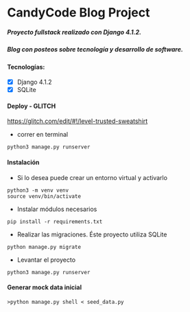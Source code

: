 # CandyCode Blog Project

##### Proyecto fullstack realizado con Django 4.1.2.

##### Blog con posteos sobre tecnología y desarrollo de software.

#### Tecnologías:

- [x] Django 4.1.2
- [x] SQLite

#### Deploy - GLITCH
https://glitch.com/edit/#!/level-trusted-sweatshirt
- correr en terminal 
```
python3 manage.py runserver
```
#### Instalación

- Si lo desea puede crear un entorno virtual y activarlo

```
python3 -m venv venv
source venv/bin/activate
```

- Instalar módulos necesarios

```
pip install -r requirements.txt
```

- Realizar las migraciones. Éste proyecto utiliza SQLite

```
python manage.py migrate
```

- Levantar el proyecto

```
python3 manage.py runserver
```

#### Generar mock data inicial

```
>python manage.py shell < seed_data.py
```
